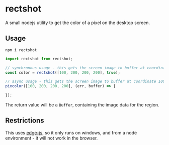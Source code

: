 # rectshot
A small nodejs utility to get the color of a pixel on the desktop screen.

## Usage

`npm i rectshot`

```js
import rectshot from rectshot;

// synchronous usage - this gets the screen image to buffer at coordinate 100, 200 for a width of 200x200
const color = rectshot([100, 200, 200, 200], true);

// async usage - this gets the screen image to buffer at coordinate 100, 200 for a width of 200x200
pixcolor([100, 200, 200, 200], (err, buffer) => {

});
```

The return value will be a `Buffer`, containing the image data for the region.

## Restrictions

This uses [edge-js](https://github.com/agracio/edge-js), so it only runs on windows, and from a node environment - it will not work in the browser.